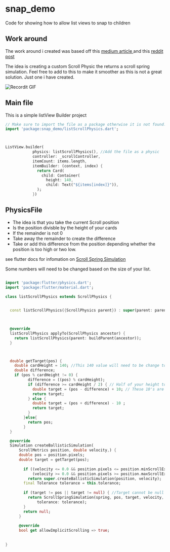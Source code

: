 # snap_demo

Code for showing how to allow list views to snap to children

## Work around

The work around i created was based off this <a href="https://medium.com/@tonyowen/flutter-formula-one-paging-animation-b65dfc5fc6ba" target="_Blank">medium article </a> and this <a href="https://www.reddit.com/r/FlutterDev/comments/d9zzul/custom_scrollphysics/"> reddit post </a>

The idea is creating a custom Scroll Physic the returns a scroll spring simulation.
Feel free to add to this to make it smoother as this is not a great solution. Just one i have created.

![Recordit GIF](https://recordit.co/BNCE4IGQ60.gif)

## Main file

This is a simple listView Builder project

```Dart
// Make sure to import the file as a package otherwise it is not found.  
import 'package:snap_demo/listScrollPhysics.dart';



ListView.builder(
            physics: listScrollPhysics(), //Add the file as a physic
            controller: _scrollController,
            itemCount: items.length,
            itemBuilder: (context, index) {
              return Card(
                child: Container(
                  height: 140,
                  child: Text("${items[index]}")),
              );
            }) 

```

## PhysicsFile

- The idea is that you take the current Scroll position
- Is the position divisble by the height of your cards
- If the remainder is not 0
- Take away the remainder to create the difference
- Take or add this difference from the position depending whether the position is too high or two low. 

see flutter docs for infomation on <a href="https://api.flutter.dev/flutter/physics/ScrollSpringSimulation-class.html" target="_Blank"> Scroll Spring Simulation </a>



Some numbers will need to be changed based on the size of your list.

```Dart

import 'package:flutter/physics.dart';
import 'package:flutter/material.dart';

class listScrollPhysics extends ScrollPhysics {

  
  const listScrollPhysics({ScrollPhysics parent}) : super(parent: parent);
  


  @override
  listScrollPhysics applyTo(ScrollPhysics ancestor) {
    return listScrollPhysics(parent: buildParent(ancestor));
  }



  double getTarget(pos) {
    double cardHeight = 140; //This 140 value will need to be change to suit your height
    double difference;
    if (pos % cardHeight != 0) { 
          difference = ((pos) % cardHeight);
          if (difference >= cardHeight / 2) { // Half of your height to determine if its below or higher
            double target = (pos - difference) + 10; // These 10's are the extra spacing needed to get to the top of each card.
            return target;
          } else {
            double target = (pos + difference) - 10 ;
            return target;
          }
        }else{
          return pos;
        }
  }

  @override
  Simulation createBallisticSimulation(
      ScrollMetrics position, double velocity,) {
      double pos = position.pixels;
      double target = getTarget(pos);
   
        if ((velocity <= 0.0 && position.pixels <= position.minScrollExtent) ||
            (velocity >= 0.0 && position.pixels >= position.maxScrollExtent))
          return super.createBallisticSimulation(position, velocity);
        final Tolerance tolerance = this.tolerance;
    
        if (target != pos || target != null) { //Target cannot be null there for is set back to pos
          return ScrollSpringSimulation(spring, pos, target, velocity,
              tolerance: tolerance);
        }
        return null; 
      }
    
      @override
      bool get allowImplicitScrolling => true;
    
      
}


```




